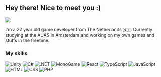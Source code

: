 ## Hey there! Nice to meet you :) 

![](https://komarev.com/ghpvc/?username=pprmsk)

I'm a 22 year old game developer from The Netherlands 🇳🇱. Currently studying at the AUAS in Amsterdam and working on my own games and stuffs in the freetime.

### My skills

<p>
  <img alt="Unity" src="https://img.shields.io/badge/Unity-black?logo=unity"/>
  <img alt="C#" src="https://img.shields.io/badge/C%23-239120?logo=c-sharp&logoColor=white"/>
  <img alt=".NET" src="https://img.shields.io/badge/.NET-512BD4?logo=dotnet&logoColor=white"/>
  <img alt="MonoGame" src="https://img.shields.io/badge/MonoGame-E73C00?logo=monogame&logoColor=white"/>
  <img alt="React" src="https://img.shields.io/badge/React-20232A?logo=react&logoColor=61DAFB"/>
  <img alt="TypeScript" src="https://img.shields.io/badge/TypeScript-3178C6?logo=typescript&logoColor=white"/>
  <img alt="JavaScript" src="https://img.shields.io/badge/JavaScript-F7DF1E?logo=javascript&logoColor=black"/>
  <img alt="HTML" src="https://img.shields.io/badge/HTML5-E34F26?logo=html5&logoColor=white"/>
  <img alt="CSS" src="https://img.shields.io/badge/CSS3-1572B6?logo=css3&logoColor=white"/>
  <img alt="PHP" src="https://img.shields.io/badge/PHP-777BB4?logo=php&logoColor=white"/>
</p>
